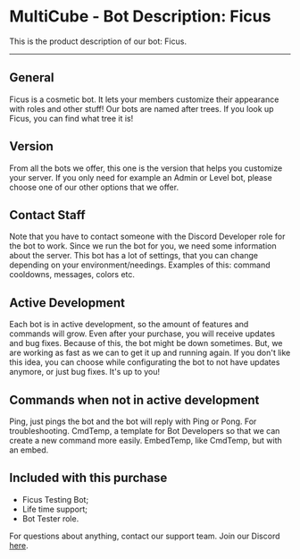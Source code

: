 # MultiCube - Bot Description: Ficus

This is the product description of our bot: Ficus.

---

## General

Ficus is a cosmetic bot. It lets your members customize their appearance with roles and other stuff! Our bots are named after trees. If you look up Ficus, you can find what tree it is!

## Version

From all the bots we offer, this one is the version that helps you customize your server. If you only need for example an Admin or Level bot, please choose one of our other options that we offer. 

## Contact Staff

Note that you have to contact someone with the Discord Developer role for the bot to work. Since we run the bot for you, we need some information about the server. This bot has a lot of settings, that you can change depending on your environment/needings. Examples of this: command cooldowns, messages, colors etc.

## Active Development

Each bot is in active development, so the amount of features and commands will grow. Even after your purchase, you will receive updates and bug fixes. Because of this, the bot might be down sometimes. But, we are working as fast as we can to get it up and running again. If you don't like this idea, you can choose while configurating the bot to not have updates anymore, or just bug fixes. It's up to you!

## Commands when not in active development

Ping, just pings the bot and the bot will reply with Ping or Pong. For troubleshooting.
CmdTemp, a template for Bot Developers so that we can create a new command more easily.
EmbedTemp, like CmdTemp, but with an embed.

## Included with this purchase

- Ficus Testing Bot;
- Life time support;
- Bot Tester role.

For questions about anything, contact our support team. Join our Discord [here](https://discord.gg/gBVFuBqENA).
